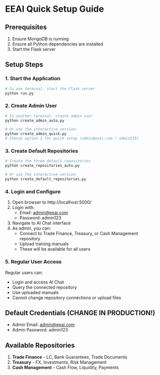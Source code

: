 # EEAI Quick Setup Guide

## Prerequisites
1. Ensure MongoDB is running
2. Ensure all Python dependencies are installed
3. Start the Flask server

## Setup Steps

### 1. Start the Application
```bash
# In one terminal, start the Flask server
python run.py
```

### 2. Create Admin User
```bash
# In another terminal, create admin user
python create_admin_auto.py

# Or use the interactive version:
python create_admin_quick.py
# Choose option 2 for quick setup (admin@eeai.com / admin123)
```

### 3. Create Default Repositories
```bash
# Create the three default repositories
python create_repositories_auto.py

# Or use the interactive version:
python create_default_repositories.py
```

### 4. Login and Configure
1. Open browser to http://localhost:5000/
2. Login with:
   - Email: admin@eeai.com
   - Password: admin123
3. Navigate to AI Chat interface
4. As admin, you can:
   - Connect to Trade Finance, Treasury, or Cash Management repository
   - Upload training manuals
   - These will be available for all users

### 5. Regular User Access
Regular users can:
- Login and access AI Chat
- Query the connected repository
- Use uploaded manuals
- Cannot change repository connections or upload files

## Default Credentials (CHANGE IN PRODUCTION!)
- Admin Email: admin@eeai.com
- Admin Password: admin123

## Available Repositories
1. **Trade Finance** - LC, Bank Guarantees, Trade Documents
2. **Treasury** - FX, Investments, Risk Management
3. **Cash Management** - Cash Flow, Liquidity, Payments